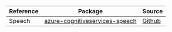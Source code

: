 | Reference | Package | Source |
|---|---|---|
|Speech|[azure-cognitiveservices-speech](https://pypi.org/project/azure-cognitiveservices-speech)|[Github](https://github.com/Azure/azure-sdk-for-python)|
